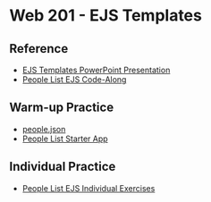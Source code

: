 # Web 201 - EJS Templates

## Reference
- <a href="EjsTemplates.pptx" target="_blank">EJS Templates PowerPoint Presentation</a>
- [People List EJS Code-Along](PeopleListEjsCodeAlong.md)

## Warm-up Practice
- <a href="people.json" target="_blank">people.json</a>
- [People List Starter App](PeopleListStarterApp.md)

## Individual Practice
- [People List EJS Individual Exercises](PeopleListEjsIndividualExercises.md)